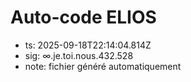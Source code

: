 # Auto-code ELIOS
- ts: 2025-09-18T22:14:04.814Z
- sig: ∞.je.toi.nous.432.528
- note: fichier généré automatiquement